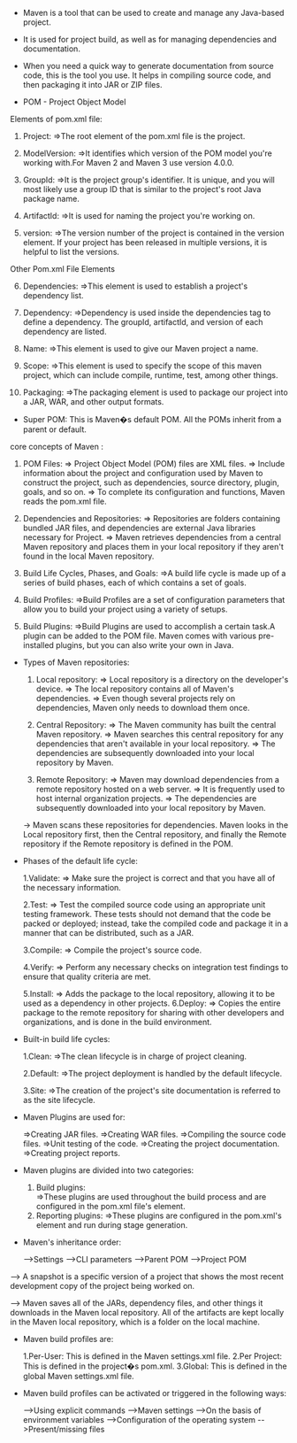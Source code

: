 * Maven is a tool that can be used to create and manage any Java-based project.

* It is used for project build, as well as for managing dependencies and documentation.

* When you need a quick way to generate documentation from source code, this is the tool you use. It helps in compiling source code, and then packaging it into JAR or ZIP files.

* POM - Project Object Model

Elements of pom.xml file:

1. Project:
	=>The root element of the pom.xml file is the project.

2. ModelVersion:
	=>It identifies which version of the POM model you're working with.For Maven 2 and Maven 3 use version 4.0.0.

3. GroupId:
	=>It is the project group's identifier. It is unique, and you will most likely use a group ID that is similar to the project's root Java package name.

4. ArtifactId:
	=>It is used for naming the project you're working on.

5. version:
	=>The version number of the project is contained in the version element. If your project has been released in multiple versions, it is 
helpful to list the versions.

Other Pom.xml File Elements

6. Dependencies:
	=>This element is used to establish a project's dependency list.

7. Dependency:
	=>Dependency is used inside the dependencies tag to define a dependency. The groupId, artifactId, and version of each dependency are 
listed.

8. Name:
	=>This element is used to give our Maven project a name.

9. Scope:
	=>This element is used to specify the scope of this maven project, which can include compile, runtime, test, among other things.

10. Packaging:
	=>The packaging element is used to package our project into a JAR, WAR, and other output formats.

* Super POM: This is Maven�s default POM. All the POMs inherit from a parent or default.

core concepts of Maven :

1. POM Files:
	=> Project Object Model (POM) files are XML files.
	=> Include information about the project and configuration used by Maven to construct the project, such as dependencies, source directory, plugin, goals, and so on.
	=> To complete its configuration and functions, Maven reads the pom.xml file.

2. Dependencies and Repositories:
	=> Repositories are folders containing bundled JAR files, and dependencies are external Java libraries necessary for Project. 
	=> Maven retrieves dependencies from a central Maven repository and places them in your local repository if they aren't found in the local
          Maven repository.

3. Build Life Cycles, Phases, and Goals:
	=>A build life cycle is made up of a series of build phases, each of which contains a set of goals. 

4. Build Profiles:
	=>Build Profiles are a set of configuration parameters that allow you to build your project using a variety of setups.

5. Build Plugins: 
	=>Build Plugins are used to accomplish a certain task.A plugin can be added to the POM file. Maven comes with various pre-installed plugins, but you can also write your own in Java.

* Types of Maven repositories:
	1. Local repository:
		=> Local repository is a directory on the developer's device. 
		=> The local repository contains all of Maven's dependencies. 
		=> Even though several projects rely on dependencies, Maven only needs to download them once.

	2. Central Repository:
		=> The Maven community has built the central Maven repository. 
		=> Maven searches this central repository for any dependencies that aren't available in your local repository. 
		=> The dependencies are subsequently downloaded into your local repository by Maven.
	
	3. Remote Repository:
		=> Maven may download dependencies from a remote repository hosted on a web server.
		=> It is frequently used to host internal organization projects. 
		=> The dependencies are subsequently downloaded into your local repository by Maven.

     -> Maven scans these repositories for dependencies. Maven looks in the Local repository first, 
	then the Central repository, and finally the Remote repository if the Remote repository is 
	defined in the POM.

* Phases of the default life cycle:

	1.Validate: 
		=> Make sure the project is correct and that you have all of the necessary information.

	2.Test: 
		=> Test the compiled source code using an appropriate unit testing framework. These tests should not demand that the code be 
                  packed or deployed; instead, take the compiled code and package it in a manner that can be distributed, such as a JAR.

	3.Compile: 
		=> Compile the project's source code.

	4.Verify: 
		=> Perform any necessary checks on integration test findings to ensure that quality criteria are met.

	5.Install: 
		=> Adds the package to the local repository, allowing it to be used as a dependency in other projects.
	6.Deploy: 
		=> Copies the entire package to the remote repository for sharing with other developers and organizations, and is done in the 
                   build environment.

* Built-in build life cycles:

	1.Clean: 
		=>The clean lifecycle is in charge of project cleaning.

	2.Default: 
		=>The project deployment is handled by the default lifecycle.

	3.Site: 
		=>The creation of the project's site documentation is referred to as the site lifecycle.
	
* Maven Plugins are used for:

	=>Creating JAR files.
	=>Creating WAR files.
	=>Compiling the source code files.
	=>Unit testing of the code.
	=>Creating the project documentation.
	=>Creating project reports.

* Maven plugins are divided into two categories:

	1. Build plugins:  
		=>These plugins are used throughout the build process and are configured in the pom.xml file's <build/> element.
	2. Reporting plugins: 
		=>These plugins are configured in the pom.xml's <reporting/> element and run during stage generation.

* Maven's inheritance order:

	-->Settings
	-->CLI parameters
	-->Parent POM
	-->Project POM

--> A snapshot is a specific version of a project that shows the most recent development copy of the project being worked on.

--> Maven saves all of the JARs, dependency files, and other things it downloads in the Maven local repository. All of the artifacts are kept 
    locally in the Maven local repository, which is a folder on the local machine.

* Maven build profiles are:

	1.Per-User: This is defined in the Maven settings.xml file.
	2.Per Project: This is defined in the project�s pom.xml.
	3.Global: This is defined in the global Maven settings.xml file.

* Maven build profiles can be activated or triggered in the following ways:

	-->Using explicit commands
	-->Maven settings
	-->On the basis of environment variables
	-->Configuration of the operating system
	-->Present/missing files




